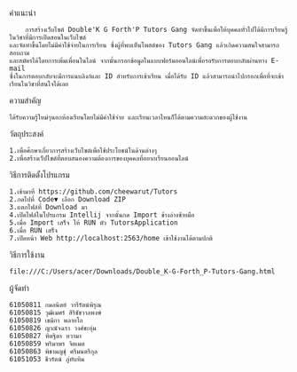 คำแนะนำ

		การสร้างเว็บไซต์ Double'K G Forth'P Tutors Gang จัดทําขึ้นเพื่อให้บุคคลทั่วไปได้มีการเรียนรู้ในวิชาที่มีการเปิดสอนในเว็บไซต์
	และจัดทําขึ้นโดยไม่มีค่าใช้จ่ายในการเรียน ซึ่งผู้ที่พบเห็นโพสต์ของ Tutors Gang แล้วเกิดความสนใจสามารถสอบถาม
	และสมัครได้โดยการเพิ่มเพื่อนในไลน์ จากนั้นกรอกข้อมูลในแบบฟอร์มออนไลน์เพื่อรอรับการตอบกลับผ่านทาง E-mail 
	ซึ่งในการตอบกลับจะมีการแนบลิงก์และ ID สําหรับการเข้าเรียน เมื่อได้รับ ID แล้วสามารถนําไปกรอกเพื่อที่จะเข้าเรียนในวิชาที่สนใจได้เลย

ความสำคัญ

 	ได้รับความรู้ใหม่ๆนอกห้องเรียนโดยไม่มีค่าใช้จ่าย และเรียนเวลาไหนก็ได้ตามความสะดวกของผู้ใช้งาน

วัตถุประสงค์

 	1.เพื่อศึกษาเกี่ยวการสร้างเว็บไซต์เพื่อใช้ประโยชน์ในด้านต่างๆ
  	2.เพื่อสร้างเว็ปไซต์ที่ตอบสนองความต้องการของบุคคลที่อยากเรียนออนไลน์
  
วิธีการติดตั้งโปรแกรม

 	1.เข้ามาที่ https://github.com/cheewarut/Tutors
  	2.กดไปที่ Code▼ เลือก Download ZIP
  	3.แตกไฟล์ที่ Download มา
  	4.เปิดไฟล์ในโปรแกรม Intellij จากนั้นกด Import ข้างล่างซ้ายมือ
  	5.เมื่อ Import เสร็จ ให้ RUN ตัว TutorsApplication
  	6.เมื่อ RUN เสร็จ
 	7.เปิดหน้า Web http://localhost:2563/home เข้าใช้งานได้ตามปกติ
	
วิธีการใช้งาน
		
	file:///C:/Users/acer/Downloads/Double_K-G-Forth_P-Tutors-Gang.html
	
ผู้จัดทำ

	61050811 กมลนิตย์ วารีรัตน์พิรุณ
	61050815 วุฒิเมศร์ สิริชัชวาลพงษ์
	61050819 เขมิกา พลายโถ
	61050826 ญาณัจฉรา วงศ์ชะอุ่ม
	61050827 ฑิตฐิตา หวามา
	61050859 พริมาพร จิตเมต
	61050863 พิชามญชุ์ ศรีมนตรีกุล
	61051053 ชีวรัตน์ ภู่ทับทิม
